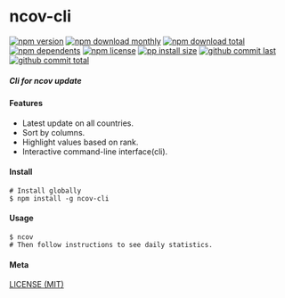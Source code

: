 # ncov-cli

[![npm version][badge-npm-version]][url-npm]
[![npm download monthly][badge-npm-download-monthly]][url-npm]
[![npm download total][badge-npm-download-total]][url-npm]
[![npm dependents][badge-npm-dependents]][url-github]
[![npm license][badge-npm-license]][url-npm]
[![pp install size][badge-pp-install-size]][url-pp]
[![github commit last][badge-github-last-commit]][url-github]
[![github commit total][badge-github-commit-count]][url-github]

[//]: <> (Shields)
[badge-npm-version]: https://flat.badgen.net/npm/v/ncov-cli
[badge-npm-download-monthly]: https://flat.badgen.net/npm/dm/ncov-cli
[badge-npm-download-total]:https://flat.badgen.net/npm/dt/ncov-cli
[badge-npm-dependents]: https://flat.badgen.net/npm/dependents/ncov-cli
[badge-npm-license]: https://flat.badgen.net/npm/license/ncov-cli
[badge-pp-install-size]: https://flat.badgen.net/packagephobia/install/ncov-cli
[badge-github-last-commit]: https://flat.badgen.net/github/last-commit/hoyeungw/ncov-cli
[badge-github-commit-count]: https://flat.badgen.net/github/commits/hoyeungw/ncov-cli

[//]: <> (Link)
[url-npm]: https://npmjs.org/package/ncov-cli
[url-pp]: https://packagephobia.now.sh/result?p=ncov-cli
[url-github]: https://github.com/hoyeungw/ncov-cli

##### Cli for ncov update

#### Features
- Latest update on all countries.
- Sort by columns.
- Highlight values based on rank. 
- Interactive command-line interface(cli).

#### Install
```console
# Install globally
$ npm install -g ncov-cli
```

#### Usage
```console
$ ncov
# Then follow instructions to see daily statistics.
```

#### Meta
[LICENSE (MIT)](LICENSE)

